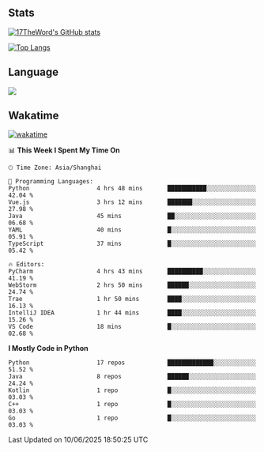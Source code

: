 ## Stats

[![17TheWord's GitHub stats](https://github-readme-stats.vercel.app/api?username=17TheWord&count_private=true&show_icons=true)](https://github.com/anuraghazra/github-readme-stats)

[![Top Langs](https://github-readme-stats.vercel.app/api/top-langs/?username=17TheWord&layout=compact&hide=html)](https://github.com/anuraghazra/github-readme-stats)

## Language

<img align="center" src="https://github-readme-stats-theword.vercel.app/api/wakatime?username=559772f0-9c03-4114-9e11-1b4b8b998e10&layout=compact&theme=dracula&hide_border=true">

## Wakatime

[![wakatime](https://wakatime.com/badge/user/559772f0-9c03-4114-9e11-1b4b8b998e10.svg)](https://wakatime.com/@559772f0-9c03-4114-9e11-1b4b8b998e10)

<!--START_SECTION:waka-->
📊 **This Week I Spent My Time On** 

```text
🕑︎ Time Zone: Asia/Shanghai

💬 Programming Languages: 
Python                   4 hrs 48 mins       ███████████░░░░░░░░░░░░░░   42.04 % 
Vue.js                   3 hrs 12 mins       ███████░░░░░░░░░░░░░░░░░░   27.98 % 
Java                     45 mins             ██░░░░░░░░░░░░░░░░░░░░░░░   06.68 % 
YAML                     40 mins             █░░░░░░░░░░░░░░░░░░░░░░░░   05.91 % 
TypeScript               37 mins             █░░░░░░░░░░░░░░░░░░░░░░░░   05.42 % 

🔥 Editors: 
PyCharm                  4 hrs 43 mins       ██████████░░░░░░░░░░░░░░░   41.19 % 
WebStorm                 2 hrs 50 mins       ██████░░░░░░░░░░░░░░░░░░░   24.74 % 
Trae                     1 hr 50 mins        ████░░░░░░░░░░░░░░░░░░░░░   16.13 % 
IntelliJ IDEA            1 hr 44 mins        ████░░░░░░░░░░░░░░░░░░░░░   15.26 % 
VS Code                  18 mins             █░░░░░░░░░░░░░░░░░░░░░░░░   02.68 % 
```

**I Mostly Code in Python** 

```text
Python                   17 repos            █████████████░░░░░░░░░░░░   51.52 % 
Java                     8 repos             ██████░░░░░░░░░░░░░░░░░░░   24.24 % 
Kotlin                   1 repo              █░░░░░░░░░░░░░░░░░░░░░░░░   03.03 % 
C++                      1 repo              █░░░░░░░░░░░░░░░░░░░░░░░░   03.03 % 
Go                       1 repo              █░░░░░░░░░░░░░░░░░░░░░░░░   03.03 % 
```




 Last Updated on 10/06/2025 18:50:25 UTC
<!--END_SECTION:waka-->
